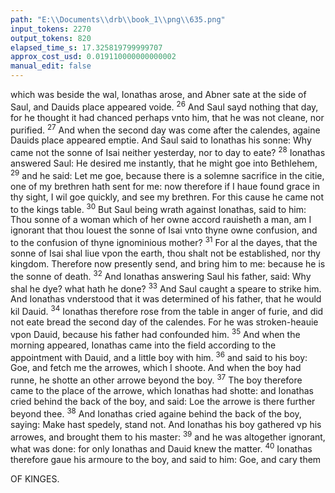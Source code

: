 ```yaml
---
path: "E:\\Documents\\drb\\book_1\\png\\635.png"
input_tokens: 2270
output_tokens: 820
elapsed_time_s: 17.325819799999707
approx_cost_usd: 0.019110000000000002
manual_edit: false
---
```

which was beside the wal, Ionathas arose, and Abner sate at the side of Saul, and Dauids place appeared voide. <sup>26</sup> And Saul sayd nothing that day, for he thought it had chanced perhaps vnto him, that he was not cleane, nor purified. <sup>27</sup> And when the second day was come after the calendes, againe Dauids place appeared emptie. And Saul said to Ionathas his sonne: Why came not the sonne of Isai neither yesterday, nor to day to eate? <sup>28</sup> Ionathas answered Saul: He desired me instantly, that he might goe into Bethlehem, <sup>29</sup> and he said: Let me goe, because there is a solemne sacrifice in the citie, one of my brethren hath sent for me: now therefore if I haue found grace in thy sight, I wil goe quickly, and see my brethren. For this cause he came not to the kings table. <sup>30</sup> But Saul being wrath against Ionathas, said to him: Thou sonne of a woman which of her owne accord rauisheth a man, am I ignorant that thou louest the sonne of Isai vnto thyne owne confusion, and to the confusion of thyne ignominious mother? <sup>31</sup> For al the dayes, that the sonne of Isai shal liue vpon the earth, thou shalt not be established, nor thy kingdom. Therefore now presently send, and bring him to me: because he is the sonne of death. <sup>32</sup> And Ionathas answering Saul his father, said: Why shal he dye? what hath he done? <sup>33</sup> And Saul caught a speare to strike him. And Ionathas vnderstood that it was determined of his father, that he would kil Dauid. <sup>34</sup> Ionathas therefore rose from the table in anger of furie, and did not eate bread the second day of the calendes. For he was stroken-heauie vpon Dauid, because his father had confounded him. <sup>35</sup> And when the morning appeared, Ionathas came into the field according to the appointment with Dauid, and a little boy with him. <sup>36</sup> and said to his boy: Goe, and fetch me the arrowes, which I shoote. And when the boy had runne, he shotte an other arrowe beyond the boy. <sup>37</sup> The boy therefore came to the place of the arrowe, which Ionathas had shotte: and Ionathas cried behind the back of the boy, and said: Loe the arrowe is there further beyond thee. <sup>38</sup> And Ionathas cried againe behind the back of the boy, saying: Make hast spedely, stand not. And Ionathas his boy gathered vp his arrowes, and brought them to his master: <sup>39</sup> and he was altogether ignorant, what was done: for only Ionathas and Dauid knew the matter. <sup>40</sup> Ionathas therefore gaue his armoure to the boy, and said to him: Goe, and cary them

[^1]: Saul, Dauid. Ionathas.

<aside>OF KINGES.</aside>